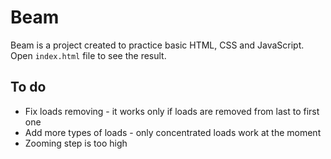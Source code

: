# Beam
Beam is a project created to practice basic HTML, CSS and JavaScript. Open `index.html` file to see the result.

## To do
- Fix loads removing - it works only if loads are removed from last to first one
- Add more types of loads - only concentrated loads work at the moment
- Zooming step is too high
